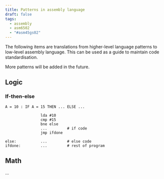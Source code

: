```yaml
---
title: Patterns in assembly language
draft: false
tags:
  - assembly
  - asm6502
  - "#asm45gs02"
---
```

The following items are translations from higher-level language patterns to low-level  assembly language. This can be used as a guide to maintain code standardisation.

More patterns will be added in the future.

## Logic

### If-then-else

`A = 10 : IF A = 15 THEN ... ELSE ...`

```asm6502
				lda #10
				cmp #15
				bne else
				...         # if code
				jmp ifdone

else:           ...         # else code
ifdone:         ...         # rest of program
```



## Math

...
